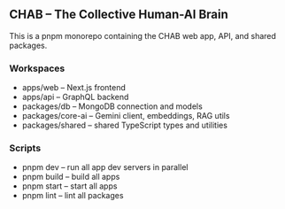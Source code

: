 ## CHAB – The Collective Human-AI Brain

This is a pnpm monorepo containing the CHAB web app, API, and shared packages.

### Workspaces

- apps/web – Next.js frontend
- apps/api – GraphQL backend
- packages/db – MongoDB connection and models
- packages/core-ai – Gemini client, embeddings, RAG utils
- packages/shared – shared TypeScript types and utilities

### Scripts

- pnpm dev – run all app dev servers in parallel
- pnpm build – build all apps
- pnpm start – start all apps
- pnpm lint – lint all packages
